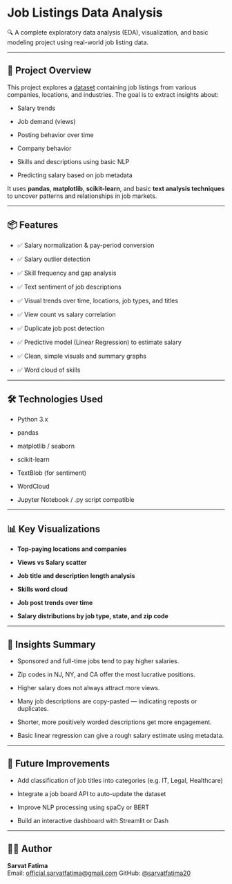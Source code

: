 # Job Listings Data Analysis

🔍 A complete exploratory data analysis (EDA), visualization, and basic modeling project using real-world job listing data.

----------

## 📁 Project Overview

This project explores a [dataset](https://www.kaggle.com/datasets/asaniczka/linkedin-data-engineer-job-postings) containing job listings from various companies, locations, and industries. The goal is to extract insights about:

-   Salary trends
    
-   Job demand (views)
    
-   Posting behavior over time
    
-   Company behavior
    
-   Skills and descriptions using basic NLP
    
-   Predicting salary based on job metadata
    

It uses **pandas**, **matplotlib**, **scikit-learn**, and basic **text analysis techniques** to uncover patterns and relationships in job markets.

----------

## 📦 Features

-   ✅ Salary normalization & pay-period conversion
    
-   ✅ Salary outlier detection
    
-   ✅ Skill frequency and gap analysis
    
-   ✅ Text sentiment of job descriptions
    
-   ✅ Visual trends over time, locations, job types, and titles
    
-   ✅ View count vs salary correlation
    
-   ✅ Duplicate job post detection
    
-   ✅ Predictive model (Linear Regression) to estimate salary
    
-   ✅ Clean, simple visuals and summary graphs
    
-   ✅ Word cloud of skills
    

----------

## 🛠️ Technologies Used

-   Python 3.x
    
-   pandas
    
-   matplotlib / seaborn
    
-   scikit-learn
    
-   TextBlob (for sentiment)
    
-   WordCloud
    
-   Jupyter Notebook / .py script compatible
    

----------

## 📊 Key Visualizations

-   **Top-paying locations and companies**
    
-   **Views vs Salary scatter**
    
-   **Job title and description length analysis**
    
-   **Skills word cloud**
    
-   **Job post trends over time**
    
-   **Salary distributions by job type, state, and zip code**
    

----------

## 🧠 Insights Summary

-   Sponsored and full-time jobs tend to pay higher salaries.
    
-   Zip codes in NJ, NY, and CA offer the most lucrative positions.
    
-   Higher salary does not always attract more views.
    
-   Many job descriptions are copy-pasted — indicating reposts or duplicates.
    
-   Shorter, more positively worded descriptions get more engagement.
    
-   Basic linear regression can give a rough salary estimate using metadata.
    

----------

## 🔮 Future Improvements

-   Add classification of job titles into categories (e.g. IT, Legal, Healthcare)
    
-   Integrate a job board API to auto-update the dataset
    
-   Improve NLP processing using spaCy or BERT
    
-   Build an interactive dashboard with Streamlit or Dash
    

----------

## 👨‍💻 Author

**Sarvat Fatima**  
Email: official.sarvatfatima@gmail.com 
GitHub: [@sarvatfatima20](https://github.com/yourusername)